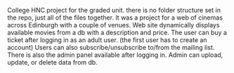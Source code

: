 College HNC project for the graded unit.
there is no folder structure set in the repo, just all of the files together.
It was a project for a web of cinemas across Edinburgh with a couple of venues.
Web site dynamically displays available movies from a db with a description and price. 
The user can buy a ticket after logging in as an adult user. (the first user has to create an account)
Users can also subscribe/unsubscribe to/from the mailing list.
There is also the admin panel available after logging in.
Admin can upload, update, or delete data from db.
